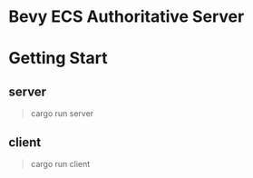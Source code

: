 # Bevy ECS Authoritative Server

# Getting Start
## server
> cargo run server

## client
> cargo run client



